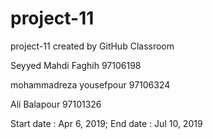 # project-11
project-11 created by GitHub Classroom

Seyyed Mahdi Faghih 97106198

mohammadreza yousefpour 97106324

Ali Balapour 97101326

Start date :  Apr 6, 2019;
End date : Jul 10, 2019

